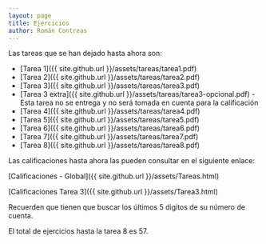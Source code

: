 ```yaml
---
layout: page
title: Ejercicios
author: Román Contreas
---
```


Las tareas que se han dejado hasta ahora son:

* [Tarea 1]({{ site.github.url }}/assets/tareas/tarea1.pdf)<!-- 6 -->
* [Tarea 2]({{ site.github.url }}/assets/tareas/tarea2.pdf)<!-- 6 -->
* [Tarea 3]({{ site.github.url }}/assets/tareas/tarea3.pdf)<!-- 6 -->
* [Tarea 3 extra]({{ site.github.url }}/assets/tareas/tarea3-opcional.pdf) - Esta tarea no se entrega y no será tomada en cuenta para la calificación
* [Tarea 4]({{ site.github.url }}/assets/tareas/tarea4.pdf)<!-- 8 -->
* [Tarea 5]({{ site.github.url }}/assets/tareas/tarea5.pdf)<!-- 6 -->
* [Tarea 6]({{ site.github.url }}/assets/tareas/tarea6.pdf)<!-- 7 -->
* [Tarea 7]({{ site.github.url }}/assets/tareas/tarea7.pdf)<!-- 10 -->
* [Tarea 8]({{ site.github.url }}/assets/tareas/tarea8.pdf)<!-- 8 -->


Las calificaciones hasta ahora las pueden consultar en el siguiente enlace:

[Calificaciones - Global]({{ site.github.url }}/assets/Tareas.html)


[Calificaciones Tarea 3]({{ site.github.url }}/assets/Tarea3.html)

Recuerden que tienen que buscar los últimos 5 digitos de su número de cuenta.

El total de ejercicios hasta la tarea 8 es 57.
